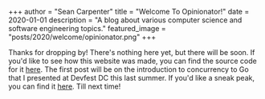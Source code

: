 +++
author = "Sean Carpenter"
title = "Welcome To Opinionator!"
date = 2020-01-01
description = "A blog about various computer science and software engineering topics."
featured_image = "posts/2020/welcome/opinionator.png"
+++

Thanks for dropping by! There's nothing here yet, but there will be soon. If you'd like to see how this website was made, you can find the source code for it [here](https://github.com/Seancarpenter/blog). The first post will be on the introduction to concurrency to Go that I presented at Devfest DC this last summer. If you'd like a sneak peak, you can find it [here](https://github.com/Seancarpenter/a-pragmatic-introduction-to-concurrency-in-go). Till next time!
